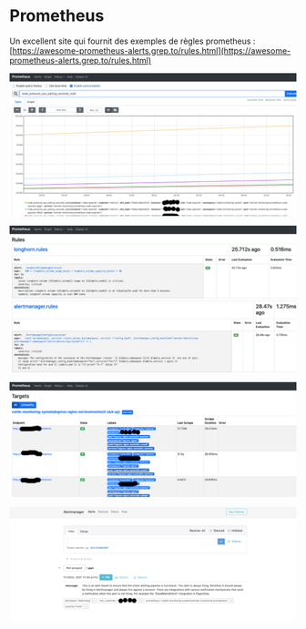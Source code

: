 # Prometheus

Un excellent site qui fournit des exemples de règles prometheus : [https://awesome-prometheus-alerts.grep.to/rules.html](https://awesome-prometheus-alerts.grep.to/rules.html)


![Prometheus server](../images/Prometheus-Graph.png)

![Rules](../images/Prometheus-Rules.png)

![Target](../images/Prometheus-target.png)

![AlertManager](../images/Prometheus-alertmanager.png)
